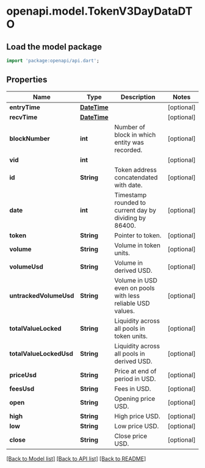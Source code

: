 # openapi.model.TokenV3DayDataDTO

## Load the model package
```dart
import 'package:openapi/api.dart';
```

## Properties
Name | Type | Description | Notes
------------ | ------------- | ------------- | -------------
**entryTime** | [**DateTime**](DateTime.md) |  | [optional] 
**recvTime** | [**DateTime**](DateTime.md) |  | [optional] 
**blockNumber** | **int** | Number of block in which entity was recorded. | [optional] 
**vid** | **int** |  | [optional] 
**id** | **String** | Token address concatendated with date. | [optional] 
**date** | **int** | Timestamp rounded to current day by dividing by 86400. | [optional] 
**token** | **String** | Pointer to token. | [optional] 
**volume** | **String** | Volume in token units. | [optional] 
**volumeUsd** | **String** | Volume in derived USD. | [optional] 
**untrackedVolumeUsd** | **String** | Volume in USD even on pools with less reliable USD values. | [optional] 
**totalValueLocked** | **String** | Liquidity across all pools in token units. | [optional] 
**totalValueLockedUsd** | **String** | Liquidity across all pools in derived USD. | [optional] 
**priceUsd** | **String** | Price at end of period in USD. | [optional] 
**feesUsd** | **String** | Fees in USD. | [optional] 
**open** | **String** | Opening price USD. | [optional] 
**high** | **String** | High price USD. | [optional] 
**low** | **String** | Low price USD. | [optional] 
**close** | **String** | Close price USD. | [optional] 

[[Back to Model list]](../README.md#documentation-for-models) [[Back to API list]](../README.md#documentation-for-api-endpoints) [[Back to README]](../README.md)


